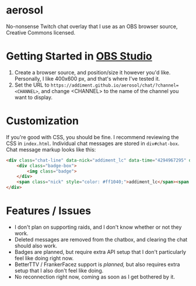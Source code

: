 # aerosol

No-nonsense Twitch chat overlay that I use as an OBS browser source, Creative Commons licensed.

# Getting Started in [OBS Studio](https://obsproject.com/)

1. Create a browser source, and position/size it however you'd like. Personally, I like 400x600 px, and that's where I've tested it.
2. Set the URL to `https://addiment.github.io/aerosol/chat/?channel=<CHANNEL>`, and change &lt;CHANNEL&gt; to the name of the channel you want to display.

# Customization

If you're good with CSS, you should be fine. I recommend reviewing the CSS in `index.html`. Individual chat messages are stored in `div#chat-box`. Chat message markup looks like this:

```html
<div class="chat-line" data-nick="addiment_lc" data-time="4294967295" data-id="00000000-0000-0000-0000-000000000000">
	<div class="badge-box">
		<img class="badge">
	</div>
	<span class="nick" style="color: #ff1040;">addiment_lc</span><span class="separator"></span><span class="message">test message! <img class="emote"></span>
</div>
```

# Features / Issues

- I don't plan on supporting raids, and I don't know whether or not they work.
- Deleted messages are removed from the chatbox, and clearing the chat should also work.
- Badges are planned, but require extra API setup that I don't particularly feel like doing right now.
- BetterTTV / FrankerFacez support is *planned,* but also requires extra setup that I also don't feel like doing.
- No reconnection right now, coming as soon as I get bothered by it.
